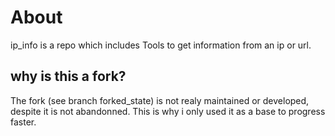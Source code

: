 # About
ip_info is a repo which includes Tools to get information from an ip or url.

## why is this a fork?
The fork (see branch forked_state) is not realy maintained or developed, despite it is not abandonned.
This is why i only used it as a base to progress faster.

